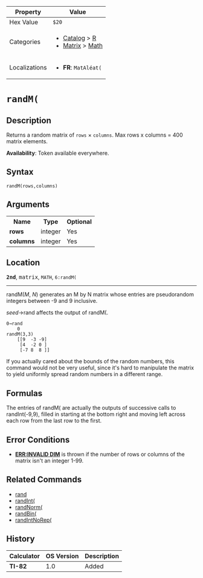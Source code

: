 | Property      | Value |
|---------------|-------|
| Hex Value     | `$20`|
| Categories    | <ul><li>[Catalog](<../categories/Catalog.md>) > [R](<../categories/Catalog.md#R>)</li><li>[Matrix](<../categories/Matrix.md>) > [Math](<../categories/Matrix.md#Math>)</li></ul> |
| Localizations | <ul><li><b>FR</b>: `MatAléat(`</li></ul> |

# `randM(`

## Description
Returns a random matrix of `rows` × `columns`.
Max rows x columns = 400 matrix elements.


<b>Availability</b>: Token available everywhere.

## Syntax
`randM(rows,columns)`

## Arguments
<table>
<tr><th>Name</th><th>Type</th><th>Optional</th></tr>

<tr><td><b>rows</b></td><td>integer</td><td>Yes</td></tr>

<tr><td><b>columns</b></td><td>integer</td><td>Yes</td></tr>

</table>

## Location
<tt><kbd><b>2nd</b></kbd></tt>, <kbd>matrix</kbd>, `MATH`, `6:randM(`
<hr>

randM(_M_, _N_) generates an M by N matrix whose entries are pseudorandom integers between -9 and 9 inclusive.

_seed_→rand affects the output of randM(.

```ti-basic
0→rand
    0
randM(3,3)
    [[9  -3 -9]
     [4  -2 0 ]
     [-7 8  8 ]]
```

If you actually cared about the bounds of the random numbers, this command would not be very useful, since it's hard to manipulate the matrix to yield uniformly spread random numbers in a different range.

## Formulas

The entries of randM( are actually the outputs of successive calls to randInt(-9,9), filled in starting at the bottom right and moving left across each row from the last row to the first.

## Error Conditions

*   **[ERR:INVALID DIM](/errors#invaliddim)** is thrown if the number of rows or columns of the matrix isn't an integer 1-99.

## Related Commands

*   [rand](/rand)
*   [randInt(](/randint)
*   [randNorm(](/randnorm)
*   [randBin(](/randbin)
*   [randIntNoRep(](/randintnorep)

## History
| Calculator | OS Version | Description |
|------------|------------|-------------|
| <b>TI-82</b> | 1.0 | Added |


